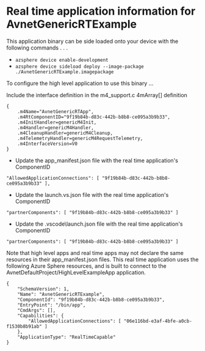 # Real time application information for AvnetGenericRTExample

This application binary can be side loaded onto your device with the following commands . . .

* `azsphere device enable-development`
* `azsphere device sideload deploy --image-package ./AvnetGenericRTExample.imagepackage`

To configure the high level application to use this binary ...

Include the interface definition in the m4_support.c 4mArray[] definition

    {
        .m4Name="AvnetGenericRTApp",
        .m4RtComponentID="9f19b84b-d83c-442b-b8b8-ce095a3b9b33",
        .m4InitHandler=genericM4Init,
        .m4Handler=genericM4Handler,
        .m4CleanupHandler=genericM4Cleanup,
        .m4TelemetryHandler=genericM4RequestTelemetry,
        .m4InterfaceVersion=V0
    }
   
* Update the app_manifest.json file with the real time application's ComponentID

`"AllowedApplicationConnections": [ "9f19b84b-d83c-442b-b8b8-ce095a3b9b33" ],`

* Update the launch.vs.json  file with the real time application's ComponentID

`"partnerComponents": [ "9f19b84b-d83c-442b-b8b8-ce095a3b9b33" ]`

* Update the .vscode\launch.json  file with the real time application's ComponentID

`"partnerComponents": [ "9f19b84b-d83c-442b-b8b8-ce095a3b9b33" ]`

Note that high level apps and real time apps may not declare the same resources in their app_manifest.json files.  This real time application uses the following Azure Sphere resources, and is built to connect to the AvnetDefaultProject/HighLevelExampleApp application.

    {
        "SchemaVersion": 1,
        "Name": "AvnetGenericRTExample",
        "ComponentId": "9f19b84b-d83c-442b-b8b8-ce095a3b9b33",
        "EntryPoint": "/bin/app",
        "CmdArgs": [],
        "Capabilities": {
            "AllowedApplicationConnections": [ "06e116bd-e3af-4bfe-a0cb-f1530b8b91ab" ]
        },
        "ApplicationType": "RealTimeCapable"
    }

